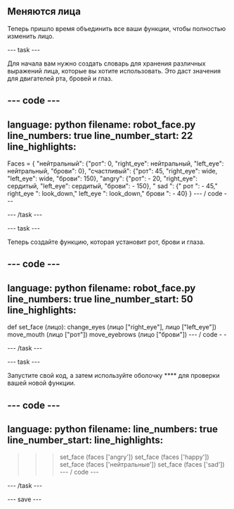 ## Меняются лица

Теперь пришло время объединить все ваши функции, чтобы полностью изменить лицо.

--- task ---

Для начала вам нужно создать словарь для хранения различных выражений лица, которые вы хотите использовать. Это даст значения для двигателей рта, бровей и глаз.

--- code ---
---
language: python filename: robot_face.py line_numbers: true line_number_start: 22
line_highlights:
---

Faces = { "нейтральный": {"рот": 0, "right_eye": нейтральный, "left_eye": нейтральный, "брови": 0}, "счастливый": {"рот": 45, "right_eye": wide, "left_eye": wide, "брови": 150}, "angry": {"рот": - 20, "right_eye": сердитый, "left_eye": сердитый, "брови": - 150}, " sad ": {" рот ": - 45," right_eye ": look_down," left_eye ": look_down," брови ": - 40} } --- / code ---

--- /task ---

--- task ---

Теперь создайте функцию, которая установит рот, брови и глаза.

--- code ---
---
language: python filename: robot_face.py line_numbers: true line_number_start: 50
line_highlights:
---
def set_face (лицо): change_eyes (лицо ["right_eye"], лицо ["left_eye"]) move_mouth (лицо ["рот"]) move_eyebrows (лицо ["брови"]) --- / code - -

--- /task ---

--- task ---

Запустите свой код, а затем используйте оболочку **** для проверки вашей новой функции.

--- code ---
---
language: python filename: line_numbers: true line_number_start:
line_highlights:
---
> > > set_face (faces ['angry']) set_face (faces ['happy']) set_face (faces ['нейтральные']) set_face (faces ['sad']) --- / code ---

--- /task ---

--- save ---

